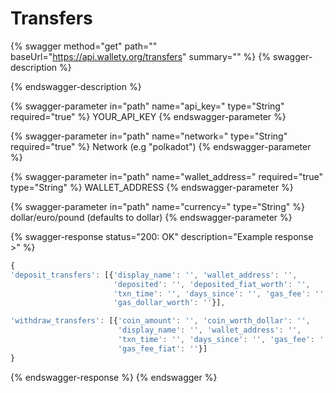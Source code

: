 # Transfers

{% swagger method="get" path="" baseUrl="https://api.wallety.org/transfers" summary="" %}
{% swagger-description %}

{% endswagger-description %}

{% swagger-parameter in="path" name="api_key=" type="String" required="true" %}
YOUR_API_KEY
{% endswagger-parameter %}

{% swagger-parameter in="path" name="network=" type="String" required="true" %}
Network (e.g "polkadot")
{% endswagger-parameter %}

{% swagger-parameter in="path" name="wallet_address=" required="true" type="String" %}
WALLET_ADDRESS
{% endswagger-parameter %}

{% swagger-parameter in="path" name="currency=" type="String" %}
dollar/euro/pound (defaults to dollar)
{% endswagger-parameter %}

{% swagger-response status="200: OK" description="Example response >" %}
```javascript
{
'deposit_transfers': [{'display_name': '', 'wallet_address': '', 
                       'deposited': '', 'deposited_fiat_worth': '', 
                       'txn_time': '', 'days_since': '', 'gas_fee': '', 
                       'gas_dollar_worth': ''}], 

'withdraw_transfers': [{'coin_amount': '', 'coin_worth_dollar': '', 
                        'display_name': '', 'wallet_address': '', 
                        'txn_time': '', 'days_since': '', 'gas_fee': '', 
                        'gas_fee_fiat': ''}]
}
```
{% endswagger-response %}
{% endswagger %}
